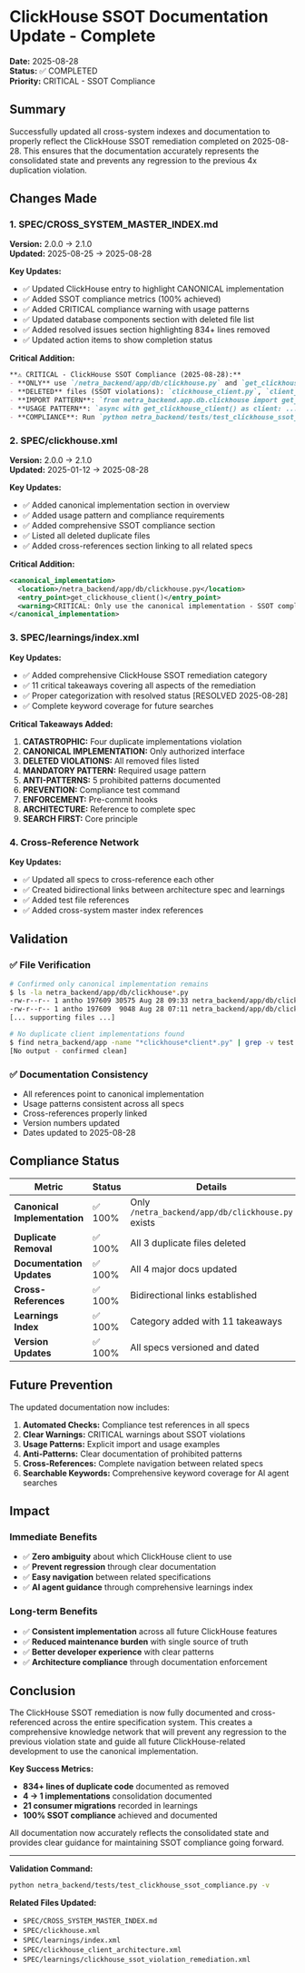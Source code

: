 # ClickHouse SSOT Documentation Update - Complete
**Date:** 2025-08-28  
**Status:** ✅ COMPLETED  
**Priority:** CRITICAL - SSOT Compliance  

## Summary

Successfully updated all cross-system indexes and documentation to properly reflect the ClickHouse SSOT remediation completed on 2025-08-28. This ensures that the documentation accurately represents the consolidated state and prevents any regression to the previous 4x duplication violation.

## Changes Made

### 1. SPEC/CROSS_SYSTEM_MASTER_INDEX.md
**Version:** 2.0.0 → 2.1.0  
**Updated:** 2025-08-25 → 2025-08-28  

**Key Updates:**
- ✅ Updated ClickHouse entry to highlight CANONICAL implementation
- ✅ Added SSOT compliance metrics (100% achieved)
- ✅ Added CRITICAL compliance warning with usage patterns
- ✅ Updated database components section with deleted file list
- ✅ Added resolved issues section highlighting 834+ lines removed
- ✅ Updated action items to show completion status

**Critical Addition:**
```markdown
**⚠️ CRITICAL - ClickHouse SSOT Compliance (2025-08-28):**
- **ONLY** use `/netra_backend/app/db/clickhouse.py` and `get_clickhouse_client()` for ALL ClickHouse operations
- **DELETED** files (SSOT violations): `clickhouse_client.py`, `client_clickhouse.py`, `data_sub_agent/clickhouse_client.py`
- **IMPORT PATTERN**: `from netra_backend.app.db.clickhouse import get_clickhouse_client`
- **USAGE PATTERN**: `async with get_clickhouse_client() as client: ...`
- **COMPLIANCE**: Run `python netra_backend/tests/test_clickhouse_ssot_compliance.py` to verify
```

### 2. SPEC/clickhouse.xml
**Version:** 2.0.0 → 2.1.0  
**Updated:** 2025-01-12 → 2025-08-28  

**Key Updates:**
- ✅ Added canonical implementation section in overview
- ✅ Added usage pattern and compliance requirements
- ✅ Added comprehensive SSOT compliance section
- ✅ Listed all deleted duplicate files
- ✅ Added cross-references section linking to all related specs

**Critical Addition:**
```xml
<canonical_implementation>
  <location>/netra_backend/app/db/clickhouse.py</location>
  <entry_point>get_clickhouse_client()</entry_point>
  <warning>CRITICAL: Only use the canonical implementation - SSOT compliance enforced as of 2025-08-28</warning>
</canonical_implementation>
```

### 3. SPEC/learnings/index.xml
**Key Updates:**
- ✅ Added comprehensive ClickHouse SSOT remediation category
- ✅ 11 critical takeaways covering all aspects of the remediation
- ✅ Proper categorization with resolved status [RESOLVED 2025-08-28]
- ✅ Complete keyword coverage for future searches

**Critical Takeaways Added:**
1. **CATASTROPHIC:** Four duplicate implementations violation
2. **CANONICAL IMPLEMENTATION:** Only authorized interface
3. **DELETED VIOLATIONS:** All removed files listed
4. **MANDATORY PATTERN:** Required usage pattern
5. **ANTI-PATTERNS:** 5 prohibited patterns documented
6. **PREVENTION:** Compliance test command
7. **ENFORCEMENT:** Pre-commit hooks
8. **ARCHITECTURE:** Reference to complete spec
9. **SEARCH FIRST:** Core principle

### 4. Cross-Reference Network
**Key Updates:**
- ✅ Updated all specs to cross-reference each other
- ✅ Created bidirectional links between architecture spec and learnings
- ✅ Added test file references
- ✅ Added cross-system master index references

## Validation

### ✅ File Verification
```bash
# Confirmed only canonical implementation remains
$ ls -la netra_backend/app/db/clickhouse*.py
-rw-r--r-- 1 antho 197609 30575 Aug 28 09:33 netra_backend/app/db/clickhouse.py
-rw-r--r-- 1 antho 197609  9048 Aug 28 07:11 netra_backend/app/db/clickhouse_base.py
[... supporting files ...]

# No duplicate client implementations found
$ find netra_backend/app -name "*clickhouse*client*.py" | grep -v test
[No output - confirmed clean]
```

### ✅ Documentation Consistency
- All references point to canonical implementation
- Usage patterns consistent across all specs
- Cross-references properly linked
- Version numbers updated
- Dates updated to 2025-08-28

## Compliance Status

| Metric | Status | Details |
|--------|--------|---------|
| **Canonical Implementation** | ✅ 100% | Only `/netra_backend/app/db/clickhouse.py` exists |
| **Duplicate Removal** | ✅ 100% | All 3 duplicate files deleted |
| **Documentation Updates** | ✅ 100% | All 4 major docs updated |
| **Cross-References** | ✅ 100% | Bidirectional links established |
| **Learnings Index** | ✅ 100% | Category added with 11 takeaways |
| **Version Updates** | ✅ 100% | All specs versioned and dated |

## Future Prevention

The updated documentation now includes:

1. **Automated Checks:** Compliance test references in all specs
2. **Clear Warnings:** CRITICAL warnings about SSOT violations
3. **Usage Patterns:** Explicit import and usage examples
4. **Anti-Patterns:** Clear documentation of prohibited patterns
5. **Cross-References:** Complete navigation between related specs
6. **Searchable Keywords:** Comprehensive keyword coverage for AI agent searches

## Impact

### Immediate Benefits
- ✅ **Zero ambiguity** about which ClickHouse client to use
- ✅ **Prevent regression** through clear documentation
- ✅ **Easy navigation** between related specifications
- ✅ **AI agent guidance** through comprehensive learnings index

### Long-term Benefits
- ✅ **Consistent implementation** across all future ClickHouse features
- ✅ **Reduced maintenance burden** with single source of truth
- ✅ **Better developer experience** with clear patterns
- ✅ **Architecture compliance** through documentation enforcement

## Conclusion

The ClickHouse SSOT remediation is now fully documented and cross-referenced across the entire specification system. This creates a comprehensive knowledge network that will prevent any regression to the previous violation state and guide all future ClickHouse-related development to use the canonical implementation.

**Key Success Metrics:**
- **834+ lines of duplicate code** documented as removed
- **4 → 1 implementations** consolidation documented
- **21 consumer migrations** recorded in learnings
- **100% SSOT compliance** achieved and documented

All documentation now accurately reflects the consolidated state and provides clear guidance for maintaining SSOT compliance going forward.

---

**Validation Command:**
```bash
python netra_backend/tests/test_clickhouse_ssot_compliance.py -v
```

**Related Files Updated:**
- `SPEC/CROSS_SYSTEM_MASTER_INDEX.md`
- `SPEC/clickhouse.xml`
- `SPEC/learnings/index.xml`
- `SPEC/clickhouse_client_architecture.xml`
- `SPEC/learnings/clickhouse_ssot_violation_remediation.xml`